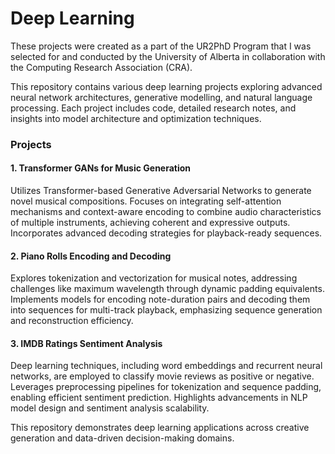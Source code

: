 # Deep Learning 

These projects were created as a part of the UR2PhD Program that I was selected for and conducted by the University of Alberta in collaboration with the Computing Research Association (CRA). 

This repository contains various deep learning projects exploring advanced neural network architectures, generative modelling, and natural language processing. Each project includes code, detailed research notes, and insights into model architecture and optimization techniques.

### Projects

#### 1. Transformer GANs for Music Generation
Utilizes Transformer-based Generative Adversarial Networks to generate novel musical compositions. Focuses on integrating self-attention mechanisms and context-aware encoding to combine audio characteristics of multiple instruments, achieving coherent and expressive outputs. Incorporates advanced decoding strategies for playback-ready sequences.

#### 2. Piano Rolls Encoding and Decoding
Explores tokenization and vectorization for musical notes, addressing challenges like maximum wavelength through dynamic padding equivalents. Implements models for encoding note-duration pairs and decoding them into sequences for multi-track playback, emphasizing sequence generation and reconstruction efficiency.

#### 3. IMDB Ratings Sentiment Analysis
Deep learning techniques, including word embeddings and recurrent neural networks, are employed to classify movie reviews as positive or negative. Leverages preprocessing pipelines for tokenization and sequence padding, enabling efficient sentiment prediction. Highlights advancements in NLP model design and sentiment analysis scalability.

This repository demonstrates deep learning applications across creative generation and data-driven decision-making domains.
